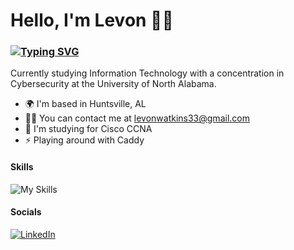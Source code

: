 # Hello, I'm Levon 👋🏾
### [![Typing SVG](https://readme-typing-svg.demolab.com?font=JetBrains+Mono&pause=1000&color=007BFF&random=false&width=435&lines=Apsiring+Network+Security+Analyst;Passionate+Linux+Enthusiast)](https://git.io/typing-svg) 

Currently studying Information Technology with a concentration in Cybersecurity at the University of North Alabama.

*   🌍  I'm based in Huntsville, AL
*   🤙🏾   You can contact me at [levonwatkins33@gmail.com](mailto:levonwatkins33@gmail.com)
*   🧠  I'm studying for Cisco CCNA
*   ⚡  Playing around with Caddy

#### Skills 
![My Skills](https://skillicons.dev/icons?i=linux,js,java,bootstrap,r,html,md,css,powershell,bash,vim,py,vscode,mysql,mongo)             

#### Socials
[![LinkedIn](https://skillicons.dev/icons?i=linkedin)](https://www.linkedin.com/in/levon-watkins-jr-5bb034238/)&nbsp;

